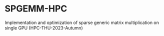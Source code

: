 # SPGEMM-HPC
Implementation and optimization of sparse generic matrix multiplication on single GPU (HPC-THU-2023-Autumn)
